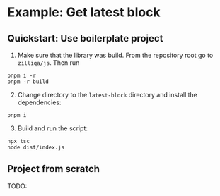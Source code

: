 # Example: Get latest block

## Quickstart: Use boilerplate project

1. Make sure that the library was build. From the repository root go to
   `zilliqa/js`. Then run

```
pnpm i -r
pnpm -r build
```

2. Change directory to the `latest-block` directory and install the
   dependencies:

```
pnpm i
```

3. Build and run the script:

```
npx tsc
node dist/index.js
```

## Project from scratch

TODO:
